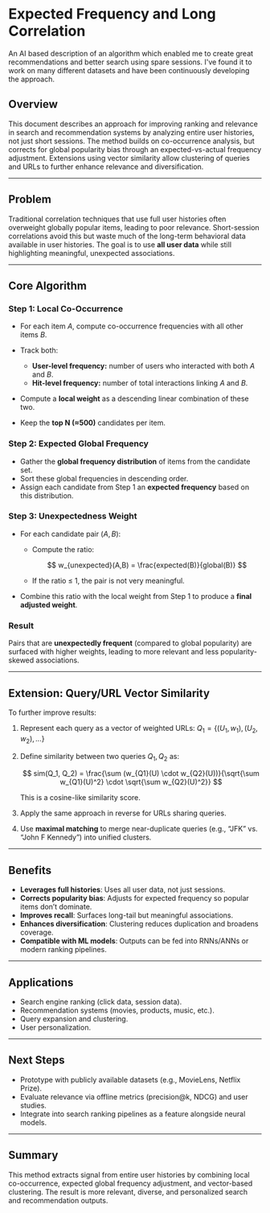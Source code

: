 # Expected Frequency and Long Correlation

An AI based description of an algorithm which enabled me to create great recommendations and better search using spare sessions.  I've found it to work on many different datasets and have been continuously developing the approach.

## Overview

This document describes an approach for improving ranking and relevance in search and recommendation systems by analyzing entire user histories, not just short sessions. The method builds on co-occurrence analysis, but corrects for global popularity bias through an expected-vs-actual frequency adjustment. Extensions using vector similarity allow clustering of queries and URLs to further enhance relevance and diversification.

---

## Problem

Traditional correlation techniques that use full user histories often overweight globally popular items, leading to poor relevance. Short-session correlations avoid this but waste much of the long-term behavioral data available in user histories. The goal is to use **all user data** while still highlighting meaningful, unexpected associations.

---

## Core Algorithm

### Step 1: Local Co-Occurrence

* For each item $A$, compute co-occurrence frequencies with all other items $B$.
* Track both:

    * **User-level frequency:** number of users who interacted with both $A$ and $B$.
    * **Hit-level frequency:** number of total interactions linking $A$ and $B$.
* Compute a **local weight** as a descending linear combination of these two.
* Keep the **top N (≈500)** candidates per item.

### Step 2: Expected Global Frequency

* Gather the **global frequency distribution** of items from the candidate set.
* Sort these global frequencies in descending order.
* Assign each candidate from Step 1 an **expected frequency** based on this distribution.

### Step 3: Unexpectedness Weight

* For each candidate pair ($A, B$):

    * Compute the ratio:

      $$
      w_{unexpected}(A,B) = \frac{expected(B)}{global(B)}
      $$
    * If the ratio ≤ 1, the pair is not very meaningful.
* Combine this ratio with the local weight from Step 1 to produce a **final adjusted weight**.

### Result

Pairs that are **unexpectedly frequent** (compared to global popularity) are surfaced with higher weights, leading to more relevant and less popularity-skewed associations.

---

## Extension: Query/URL Vector Similarity

To further improve results:

1. Represent each query as a vector of weighted URLs:
   $Q_1 = \{(U_1, w_1), (U_2, w_2), ...\}$

2. Define similarity between two queries $Q_1, Q_2$ as:

   $$
   sim(Q_1, Q_2) = \frac{\sum (w_{Q1}(U) \cdot w_{Q2}(U))}{\sqrt{\sum w_{Q1}(U)^2} \cdot \sqrt{\sum w_{Q2}(U)^2}}
   $$

   This is a cosine-like similarity score.

3. Apply the same approach in reverse for URLs sharing queries.

4. Use **maximal matching** to merge near-duplicate queries (e.g., “JFK” vs. “John F Kennedy”) into unified clusters.

---

## Benefits

* **Leverages full histories**: Uses all user data, not just sessions.
* **Corrects popularity bias**: Adjusts for expected frequency so popular items don’t dominate.
* **Improves recall**: Surfaces long-tail but meaningful associations.
* **Enhances diversification**: Clustering reduces duplication and broadens coverage.
* **Compatible with ML models**: Outputs can be fed into RNNs/ANNs or modern ranking pipelines.

---

## Applications

* Search engine ranking (click data, session data).
* Recommendation systems (movies, products, music, etc.).
* Query expansion and clustering.
* User personalization.

---

## Next Steps

* Prototype with publicly available datasets (e.g., MovieLens, Netflix Prize).
* Evaluate relevance via offline metrics (precision\@k, NDCG) and user studies.
* Integrate into search ranking pipelines as a feature alongside neural models.

---

## Summary

This method extracts signal from entire user histories by combining local co-occurrence, expected global frequency adjustment, and vector-based clustering. The result is more relevant, diverse, and personalized search and recommendation outputs.
